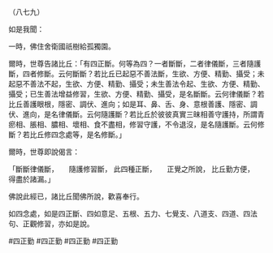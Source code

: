 （八七九）

如是我聞：

一時，佛住舍衛國祇樹給孤獨園。

爾時，世尊告諸比丘：「有四正斷。何等為四？一者斷斷，二者律儀斷，三者隨護斷，四者修斷。云何斷斷？若比丘已起惡不善法斷，生欲、方便、精勤、攝受；未起惡不善法不起，生欲、方便、精勤、攝受；未生善法令起、生欲、方便、精勤、攝受；已生善法增益修習，生欲、方便、精勤、攝受，是名斷斷。云何律儀斷？若比丘善護眼根，隱密、調伏、進向；如是耳、鼻、舌、身、意根善護、隱密、調伏、進向，是名律儀斷。云何隨護斷？若比丘於彼彼真實三昧相善守護持，所謂青瘀相、脹相、膿相、壞相、食不盡相，修習守護，不令退沒，是名隨護斷。云何修斷？若比丘修四念處等，是名修斷。」

爾時，世尊即說偈言：

「斷斷律儀斷，　　隨護修習斷，
此四種正斷，　　正覺之所說，
比丘勤方便，　　得盡於諸漏。」

佛說此經已，諸比丘聞佛所說，歡喜奉行。

如四念處，如是四正斷、四如意足、五根、五力、七覺支、八道支、四道、四法句、正觀修習，亦如是說。



#四正勤
#四正勤
#四正勤
#四正勤
